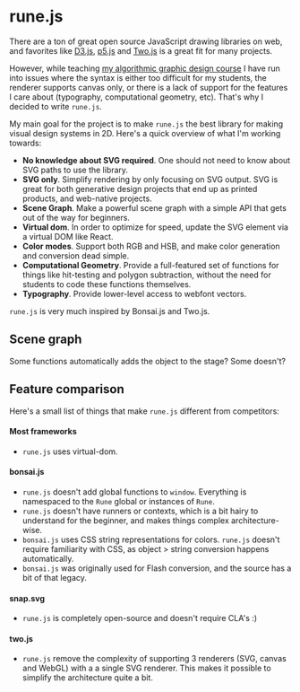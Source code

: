 # rune.js

There are a ton of great open source JavaScript drawing libraries on web, and favorites like [D3.js](http://d3js.org/), [p5.js](http://p5js.org/) and [Two.js](https://jonobr1.github.io/two.js/) is a great fit for many projects.

However, while teaching [my algorithmic graphic design course](printingcode.runemadsen.com) I have run into issues where the syntax is either too difficult for my students, the renderer supports canvas only, or there is a lack of support for the features I care about (typography, computational geometry, etc). That's why I decided to write `rune.js`.

My main goal for the project is to make `rune.js` the best library for making visual design systems in 2D. Here's a quick overview of what I'm working towards:

- **No knowledge about SVG required**. One should not need to know about SVG paths to use the library.
- **SVG only**. Simplify rendering by only focusing on SVG output. SVG is great for both generative design projects that end up as printed products, and web-native projects.
- **Scene Graph**. Make a powerful scene graph with a simple API that gets out of the way for beginners.
- **Virtual dom**. In order to optimize for speed, update the SVG element via a virtual DOM like React.
- **Color modes**. Support both RGB and HSB, and make color generation and conversion dead simple.
- **Computational Geometry**. Provide a full-featured set of functions for things like hit-testing and polygon subtraction, without the need for students to code these functions themselves. 
- **Typography**. Provide lower-level access to webfont vectors.

`rune.js` is very much inspired by Bonsai.js and Two.js.

## Scene graph

Some functions automatically adds the object to the stage? Some doesn't?

## Feature comparison

Here's a small list of things that make `rune.js` different from competitors:

#### Most frameworks

- `rune.js` uses virtual-dom.

#### bonsai.js

- `rune.js` doesn't add global functions to `window`. Everything is namespaced to the `Rune` global or instances of `Rune`.
- `rune.js` doesn't have runners or contexts, which is a bit hairy to understand for the beginner, and makes things complex architecture-wise.
- `bonsai.js` uses CSS string representations for colors. `rune.js` doesn't require familiarity with CSS, as object > string conversion happens automatically.
- `bonsai.js` was originally used for Flash conversion, and the source has a bit of that legacy.

#### snap.svg

- `rune.js` is completely open-source and doesn't require CLA's :)

#### two.js

- `rune.js` remove the complexity of supporting 3 renderers (SVG, canvas and WebGL) with a a single SVG renderer. This makes it possible to simplify the architecture quite a bit.
